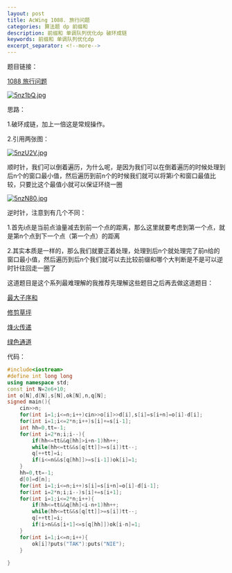 ```yaml
---
layout: post
title: AcWing 1088. 旅行问题
categories: 算法题 dp 前缀和 
description: 前缀和 单调队列优化dp 破环成链 
keywords: 前缀和 单调队列优化dp
excerpt_separator: <!--more-->
---
```


题目链接：

[1088 旅行问题](https://www.acwing.com/problem/content/1090/)

[![5nz1bQ.jpg](https://z3.ax1x.com/2021/10/12/5nz1bQ.jpg)](https://imgtu.com/i/5nz1bQ)

思路：

1.破环成链，加上一倍这是常规操作。

2.引用两张图：

[![5nzU2V.jpg](https://z3.ax1x.com/2021/10/12/5nzU2V.jpg)](https://imgtu.com/i/5nzU2V)



顺时针，我们可以倒着遍历，为什么呢，是因为我们可以在倒着遍历的时候处理到后n个的窗口最小值，然后遍历到前n个的时候我们就可以将第i个和窗口最值比较，只要比这个最值小就可以保证环绕一圈

[![5nzN80.jpg](https://z3.ax1x.com/2021/10/12/5nzN80.jpg)](https://imgtu.com/i/5nzN80)

逆时针，注意到有几个不同：

1.首先i点是当前点油量减去到前一个点的距离，那么这里就要考虑到第一个点，就是第n个点到下一个点（第一个点）的距离

2.其实本质是一样的，那么我们就要正着处理，处理到后n个就处理完了前n给的窗口最小值，然后遍历到后n个我们就可以去比较前缀和哪个大判断是不是可以逆时针往回走一圈了

<!--more-->

这道题目是这个系列最难理解的我推荐先理解这些题目之后再去做这道题目：

[最大子序和](https://www.acwing.com/activity/content/problem/content/1458/)

[修剪草坪](https://www.acwing.com/activity/content/problem/content/1459/)

[烽火传递](https://www.acwing.com/activity/content/problem/content/1461/)

[绿色通道](https://www.acwing.com/activity/content/problem/content/1462/)


代码：

```c++
#include<iostream>
#define int long long
using namespace std;
const int N=2e6+10;
int o[N],d[N],s[N],ok[N],n,q[N];
signed main(){
    cin>>n;
    for(int i=1;i<=n;i++)cin>>o[i]>>d[i],s[i]=s[i+n]=o[i]-d[i];
    for(int i=1;i<=2*n;i++)s[i]+=s[i-1];
    int hh=0,tt=-1;
    for(int i=2*n;i;i--){
        if(hh<=tt&&q[hh]>i+n-1)hh++;
        while(hh<=tt&&s[q[tt]]>=s[i])tt--;
        q[++tt]=i;
        if(i<=n&&s[q[hh]]>=s[i-1])ok[i]=1;
    }
    hh=0,tt=-1;
    d[0]=d[n];
    for(int i=1;i<=n;i++)s[i]=s[i+n]=o[i]-d[i-1];
    for(int i=2*n;i;i--)s[i]+=s[i+1];
    for(int i=1;i<=2*n;i++){
        if(hh<=tt&&q[hh]<i-n+1)hh++;
        while(hh<=tt&&s[q[tt]]>=s[i])tt--;
        q[++tt]=i;
        if(i>n&&s[i+1]<=s[q[hh]])ok[i-n]=1;
    }
    for(int i=1;i<=n;i++){
        ok[i]?puts("TAK"):puts("NIE");
    }
    
}

```





